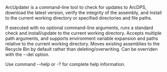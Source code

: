ArcUpdater is a command-line tool to check for updates to ArcDPS, download the latest version, verify the integrity of the assembly, and install to the current working directory or specified directories and file paths.

If executed with no optional command-line arguments, runs a standard check and install/update to the current working directory.
Accepts multiple path arguments, and supports environment variable expansion and paths relative to the current working directory.
Moves existing assemblies to the Recycle Bin by default rather than deleting/overwriting. Can be overriden with the --del option.

Use command --help or -? for complete help information.
